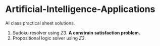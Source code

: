 # Artificial-Intelligence-Applications
AI class practical sheet solutions.

1. Sudoku resolver using *Z3*. **A constrain satisfaction problem.**
2. Propositional logic solver using *Z3*.
